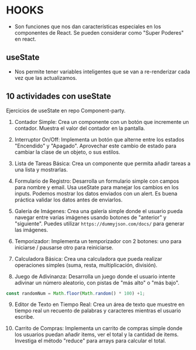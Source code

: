 # HOOKS

- Son funciones que nos dan características especiales en los componentes de React. Se pueden considerar como "Super Poderes" en react.

## useState

- Nos permite tener variables inteligentes que se van a re-renderizar cada vez que las actualizamos.


## 10 actividades con useState
Ejercicios de useState en repo Component-party.

1. Contador Simple:
Crea un componente con un botón que incremente un contador. Muestra el valor del contador en la pantalla.

2. Interruptor On/Off:
Implementa un botón que alterne entre los estados "Encendido" y "Apagado". Aprovechar este cambio de estado para cambiar la clase de un objeto, o sus estilos.

3. Lista de Tareas Básica:
Crea un componente que permita añadir tareas a una lista y mostrarlas.

4. Formulario de Registro:
Desarrolla un formulario simple con campos para nombre y email. Usa useState para manejar los cambios en los inputs. Podemos mostrar los datos enviados con un alert. Es buena práctica validar los datos antes de enviarlos.

5. Galería de Imágenes:
Crea una galería simple donde el usuario pueda navegar entre varias imágenes usando botones de "anterior" y "siguiente". Puedes utilizar `https://dummyjson.com/docs/` para generar las imágenes.

6. Temporizador:
Implementa un temporizador con 2 botones: 
uno para iniciarse / pausarse
otro para reiniciarse.

7. Calculadora Básica:
Crea una calculadora que pueda realizar operaciones simples (suma, resta, multiplicación, división).

8. Juego de Adivinanza:
Desarrolla un juego donde el usuario intente adivinar un número aleatorio, con pistas de "más alto" o "más bajo".
```js
const randomNum = Math.floor(Math.random() * 100) +1;
```

9. Editor de Texto en Tiempo Real:
Crea un área de texto que muestre en tiempo real un recuento de palabras y caracteres mientras el usuario escribe.

10. Carrito de Compras:
Implementa un carrito de compras simple donde los usuarios puedan añadir items, ver el total y la cantidad de items. Investiga el método "reduce" para arrays para calcular el total.

